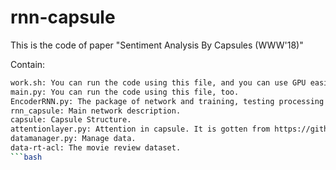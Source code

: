 # rnn-capsule

This is the code of paper "Sentiment Analysis By Capsules (WWW'18)"

Contain:
```bash
work.sh: You can run the code using this file, and you can use GPU easily.
main.py: You can run the code using this file, too.
EncoderRNN.py: The package of network and training, testing processing.
rnn_capsule: Main network description.
capsule: Capsule Structure.
attentionlayer.py: Attention in capsule. It is gotten from https://github.com/huggingface/torchMoji/blob/master/torchmoji/attlayer.py.
datamanager.py: Manage data.
data-rt-acl: The movie review dataset.
```bash
